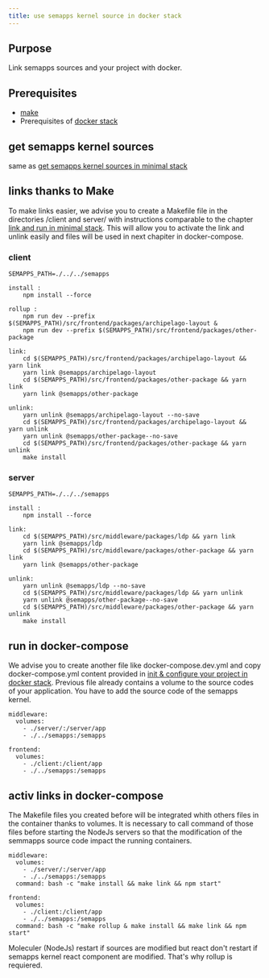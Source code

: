 ```yaml
---
title: use semapps kernel source in docker stack
---
```


## Purpose

Link semapps sources and your project with docker.

## Prerequisites

- [make](https://fr.wikipedia.org/wiki/Make)
- Prerequisites of [docker stack](./init_docker#prerequisites)

## get semapps kernel sources

same as [get semapps kernel sources in minimal stack](./kernel_minimal#get-semapps-kernel-sources)

## links thanks to Make
To make links easier, we advise you to create a Makefile file in the directories /client and server/ with instructions comparable to the chapter [link and run in minimal stack](./kernel_minimal#link-and-run). This will allow you to activate the link and unlink easily and files will be used in next chapiter in docker-compose.

### client
```
SEMAPPS_PATH=./../../semapps

install :
	npm install --force

rollup :
	npm run dev --prefix $(SEMAPPS_PATH)/src/frontend/packages/archipelago-layout &
	npm run dev --prefix $(SEMAPPS_PATH)/src/frontend/packages/other-package

link:
	cd $(SEMAPPS_PATH)/src/frontend/packages/archipelago-layout && yarn link
	yarn link @semapps/archipelago-layout
	cd $(SEMAPPS_PATH)/src/frontend/packages/other-package && yarn link
	yarn link @semapps/other-package

unlink:
	yarn unlink @semapps/archipelago-layout --no-save
	cd $(SEMAPPS_PATH)/src/frontend/packages/archipelago-layout && yarn unlink
	yarn unlink @semapps/other-package--no-save
	cd $(SEMAPPS_PATH)/src/frontend/packages/other-package && yarn unlink
	make install
```

### server
```
SEMAPPS_PATH=./../../semapps

install :
	npm install --force

link:
	cd $(SEMAPPS_PATH)/src/middleware/packages/ldp && yarn link
	yarn link @semapps/ldp
	cd $(SEMAPPS_PATH)/src/middleware/packages/other-package && yarn link
	yarn link @semapps/other-package

unlink:
	yarn unlink @semapps/ldp --no-save
	cd $(SEMAPPS_PATH)/src/middleware/packages/ldp && yarn unlink
	yarn unlink @semapps/other-package--no-save
	cd $(SEMAPPS_PATH)/src/middleware/packages/other-package && yarn unlink
	make install
```
## run in docker-compose

We advise you to create another file like docker-compose.dev.yml and copy docker-compose.yml content provided in [init & configure your project in docker stack](./docker). Previous file already contains a volume to the source codes of your application. You have to add the source code of the semapps kernel.

```
middleware:
  volumes:
    - ./server/:/server/app
    - ./../semapps:/semapps
```
```
frontend:
  volumes:
    - ./client:/client/app
    - ./../semapps:/semapps
```

## activ links in docker-compose

The Makefile files you created before will be integrated whith others files in the container thanks to volumes. It is necessary to call command of those files before starting the NodeJs servers so that the modification of the semmapps source code impact the running containers.
```
middleware:
  volumes:
    - ./server/:/server/app
    - ./../semapps:/semapps
  command: bash -c "make install && make link && npm start"
```
```
frontend:
  volumes:
    - ./client:/client/app
    - ./../semapps:/semapps
  command: bash -c "make rollup & make install && make link && npm start"
```
Moleculer (NodeJs) restart if sources are modified but react don't restart if semapps kernel react component are modified. That's why rollup is requiered.
